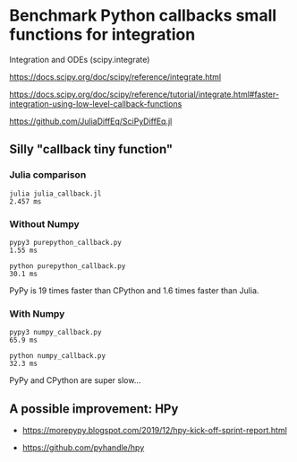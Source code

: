 # Benchmark Python callbacks small functions for integration

Integration and ODEs (scipy.integrate)

https://docs.scipy.org/doc/scipy/reference/integrate.html

https://docs.scipy.org/doc/scipy/reference/tutorial/integrate.html#faster-integration-using-low-level-callback-functions

https://github.com/JuliaDiffEq/SciPyDiffEq.jl

## Silly "callback tiny function"

### Julia comparison

```
julia julia_callback.jl
2.457 ms
```

### Without Numpy

```
pypy3 purepython_callback.py
1.55 ms

python purepython_callback.py
30.1 ms
```

PyPy is 19 times faster than CPython and 1.6 times faster than Julia.

### With Numpy

```
pypy3 numpy_callback.py
65.9 ms

python numpy_callback.py
32.3 ms
```

PyPy and CPython are super slow...

## A possible improvement: HPy

- https://morepypy.blogspot.com/2019/12/hpy-kick-off-sprint-report.html

- https://github.com/pyhandle/hpy